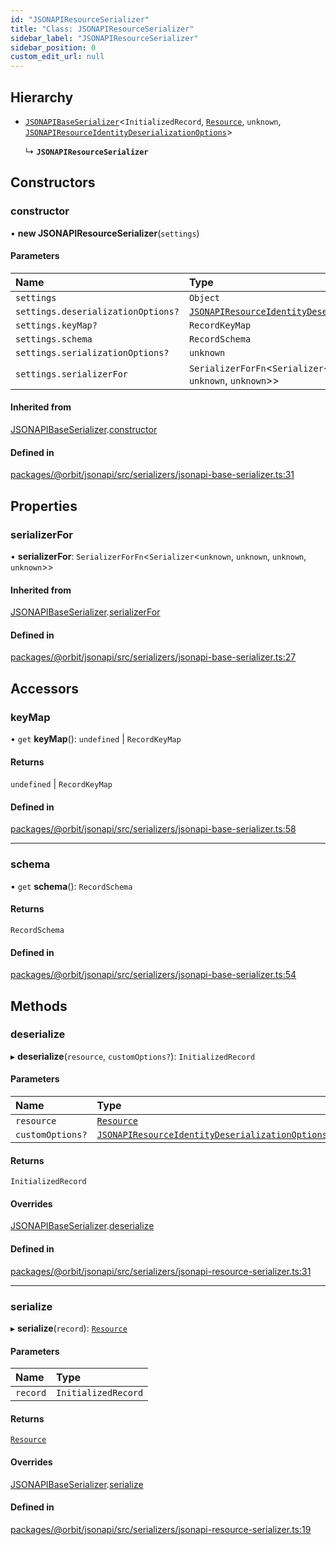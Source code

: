 ```yaml
---
id: "JSONAPIResourceSerializer"
title: "Class: JSONAPIResourceSerializer"
sidebar_label: "JSONAPIResourceSerializer"
sidebar_position: 0
custom_edit_url: null
---
```


## Hierarchy

- [`JSONAPIBaseSerializer`](JSONAPIBaseSerializer.md)<`InitializedRecord`, [`Resource`](../interfaces/Resource.md), `unknown`, [`JSONAPIResourceIdentityDeserializationOptions`](../interfaces/JSONAPIResourceIdentityDeserializationOptions.md)\>

  ↳ **`JSONAPIResourceSerializer`**

## Constructors

### constructor

• **new JSONAPIResourceSerializer**(`settings`)

#### Parameters

| Name | Type |
| :------ | :------ |
| `settings` | `Object` |
| `settings.deserializationOptions?` | [`JSONAPIResourceIdentityDeserializationOptions`](../interfaces/JSONAPIResourceIdentityDeserializationOptions.md) |
| `settings.keyMap?` | `RecordKeyMap` |
| `settings.schema` | `RecordSchema` |
| `settings.serializationOptions?` | `unknown` |
| `settings.serializerFor` | `SerializerForFn`<`Serializer`<`unknown`, `unknown`, `unknown`, `unknown`\>\> |

#### Inherited from

[JSONAPIBaseSerializer](JSONAPIBaseSerializer.md).[constructor](JSONAPIBaseSerializer.md#constructor)

#### Defined in

[packages/@orbit/jsonapi/src/serializers/jsonapi-base-serializer.ts:31](https://github.com/orbitjs/orbit/blob/6e0cbd41/packages/@orbit/jsonapi/src/serializers/jsonapi-base-serializer.ts#L31)

## Properties

### serializerFor

• **serializerFor**: `SerializerForFn`<`Serializer`<`unknown`, `unknown`, `unknown`, `unknown`\>\>

#### Inherited from

[JSONAPIBaseSerializer](JSONAPIBaseSerializer.md).[serializerFor](JSONAPIBaseSerializer.md#serializerfor)

#### Defined in

[packages/@orbit/jsonapi/src/serializers/jsonapi-base-serializer.ts:27](https://github.com/orbitjs/orbit/blob/6e0cbd41/packages/@orbit/jsonapi/src/serializers/jsonapi-base-serializer.ts#L27)

## Accessors

### keyMap

• `get` **keyMap**(): `undefined` \| `RecordKeyMap`

#### Returns

`undefined` \| `RecordKeyMap`

#### Defined in

[packages/@orbit/jsonapi/src/serializers/jsonapi-base-serializer.ts:58](https://github.com/orbitjs/orbit/blob/6e0cbd41/packages/@orbit/jsonapi/src/serializers/jsonapi-base-serializer.ts#L58)

___

### schema

• `get` **schema**(): `RecordSchema`

#### Returns

`RecordSchema`

#### Defined in

[packages/@orbit/jsonapi/src/serializers/jsonapi-base-serializer.ts:54](https://github.com/orbitjs/orbit/blob/6e0cbd41/packages/@orbit/jsonapi/src/serializers/jsonapi-base-serializer.ts#L54)

## Methods

### deserialize

▸ **deserialize**(`resource`, `customOptions?`): `InitializedRecord`

#### Parameters

| Name | Type |
| :------ | :------ |
| `resource` | [`Resource`](../interfaces/Resource.md) |
| `customOptions?` | [`JSONAPIResourceIdentityDeserializationOptions`](../interfaces/JSONAPIResourceIdentityDeserializationOptions.md) |

#### Returns

`InitializedRecord`

#### Overrides

[JSONAPIBaseSerializer](JSONAPIBaseSerializer.md).[deserialize](JSONAPIBaseSerializer.md#deserialize)

#### Defined in

[packages/@orbit/jsonapi/src/serializers/jsonapi-resource-serializer.ts:31](https://github.com/orbitjs/orbit/blob/6e0cbd41/packages/@orbit/jsonapi/src/serializers/jsonapi-resource-serializer.ts#L31)

___

### serialize

▸ **serialize**(`record`): [`Resource`](../interfaces/Resource.md)

#### Parameters

| Name | Type |
| :------ | :------ |
| `record` | `InitializedRecord` |

#### Returns

[`Resource`](../interfaces/Resource.md)

#### Overrides

[JSONAPIBaseSerializer](JSONAPIBaseSerializer.md).[serialize](JSONAPIBaseSerializer.md#serialize)

#### Defined in

[packages/@orbit/jsonapi/src/serializers/jsonapi-resource-serializer.ts:19](https://github.com/orbitjs/orbit/blob/6e0cbd41/packages/@orbit/jsonapi/src/serializers/jsonapi-resource-serializer.ts#L19)
